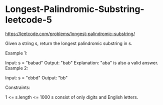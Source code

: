 # Longest-Palindromic-Substring-leetcode-5
https://leetcode.com/problems/longest-palindromic-substring/

Given a string s, return the longest palindromic substring in s.

 

Example 1:

Input: s = "babad"
Output: "bab"
Explanation: "aba" is also a valid answer.
Example 2:

Input: s = "cbbd"
Output: "bb"
 

Constraints:

1 <= s.length <= 1000
s consist of only digits and English letters.
